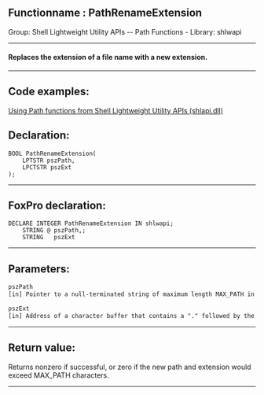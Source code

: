 <link rel="stylesheet" type="text/css" href="../../css/win32api.css">  
<link rel="stylesheet" href="https://cdnjs.cloudflare.com/ajax/libs/font-awesome/4.7.0/css/font-awesome.min.css">

## Functionname : PathRenameExtension
Group: Shell Lightweight Utility APIs -- Path Functions - Library: shlwapi    
***  


#### Replaces the extension of a file name with a new extension.
***  


## Code examples:
[Using Path functions from Shell Lightweight Utility APIs (shlapi.dll)](../../samples/sample_178.md)  

## Declaration:
```foxpro  
BOOL PathRenameExtension(
    LPTSTR pszPath,
    LPCTSTR pszExt
);  
```  
***  


## FoxPro declaration:
```foxpro  
DECLARE INTEGER PathRenameExtension IN shlwapi;
	STRING @ pszPath,;
	STRING   pszExt  
```  
***  


## Parameters:
```txt  
pszPath
[in] Pointer to a null-terminated string of maximum length MAX_PATH in which to replace the extension.

pszExt
[in] Address of a character buffer that contains a "." followed by the new extension.  
```  
***  


## Return value:
Returns nonzero if successful, or zero if the new path and extension would exceed MAX_PATH characters.  
***  

